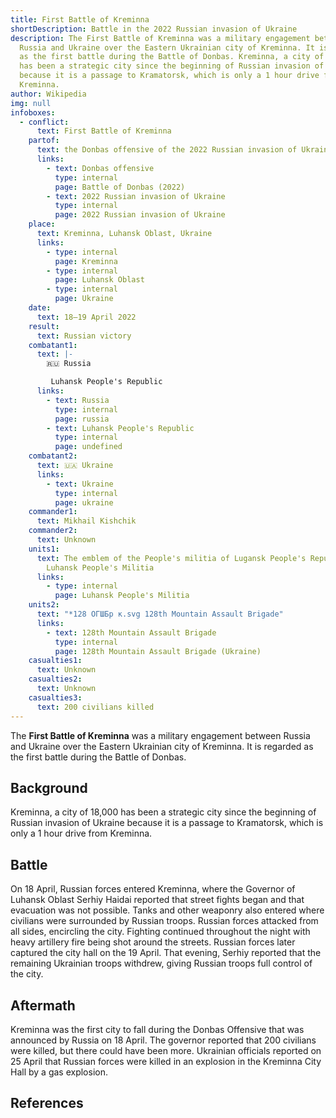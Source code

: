```yaml
---
title: First Battle of Kreminna
shortDescription: Battle in the 2022 Russian invasion of Ukraine
description: The First Battle of Kreminna was a military engagement between
  Russia and Ukraine over the Eastern Ukrainian city of Kreminna. It is regarded
  as the first battle during the Battle of Donbas. Kreminna, a city of 18,000
  has been a strategic city since the beginning of Russian invasion of Ukraine
  because it is a passage to Kramatorsk, which is only a 1 hour drive from
  Kreminna.
author: Wikipedia
img: null
infoboxes:
  - conflict:
      text: First Battle of Kreminna
    partof:
      text: the Donbas offensive of the 2022 Russian invasion of Ukraine
      links:
        - text: Donbas offensive
          type: internal
          page: Battle of Donbas (2022)
        - text: 2022 Russian invasion of Ukraine
          type: internal
          page: 2022 Russian invasion of Ukraine
    place:
      text: Kreminna, Luhansk Oblast, Ukraine
      links:
        - type: internal
          page: Kreminna
        - type: internal
          page: Luhansk Oblast
        - type: internal
          page: Ukraine
    date:
      text: 18–19 April 2022
    result:
      text: Russian victory
    combatant1:
      text: |-
        🇷🇺 Russia

         Luhansk People's Republic
      links:
        - text: Russia
          type: internal
          page: russia
        - text: Luhansk People's Republic
          type: internal
          page: undefined
    combatant2:
      text: 🇺🇦 Ukraine
      links:
        - text: Ukraine
          type: internal
          page: ukraine
    commander1:
      text: Mikhail Kishchik
    commander2:
      text: Unknown
    units1:
      text: The emblem of the People's militia of Lugansk People's Republic.png
        Luhansk People's Militia
      links:
        - type: internal
          page: Luhansk People's Militia
    units2:
      text: "*128 ОГШБр к.svg 128th Mountain Assault Brigade"
      links:
        - text: 128th Mountain Assault Brigade
          type: internal
          page: 128th Mountain Assault Brigade (Ukraine)
    casualties1:
      text: Unknown
    casualties2:
      text: Unknown
    casualties3:
      text: 200 civilians killed
---
```


The **First Battle of Kreminna** was a military engagement between Russia and Ukraine over the Eastern Ukrainian city of Kreminna. It is regarded as the first battle during the Battle of Donbas.

## Background
Kreminna, a city of 18,000 has been a strategic city since the beginning of Russian invasion of Ukraine because it is a passage to Kramatorsk, which is only a 1 hour drive from Kreminna.

## Battle
On 18 April, Russian forces entered Kreminna, where the Governor of Luhansk Oblast Serhiy Haidai reported that street fights began and that evacuation was not possible. Tanks and other weaponry also entered where civilians were surrounded by Russian troops. Russian forces attacked from all sides, encircling the city. Fighting continued throughout the night with heavy artillery fire being shot around the streets. Russian forces later captured the city hall on the 19 April. That evening, Serhiy reported that the remaining Ukrainian troops withdrew, giving Russian troops full control of the city.

## Aftermath
Kreminna was the first city to fall during the Donbas Offensive that was announced by Russia on 18 April. The governor reported that 200 civilians were killed, but there could have been more. Ukrainian officials reported on 25 April that Russian forces were killed in an explosion in the Kreminna City Hall by a gas explosion.

## References
